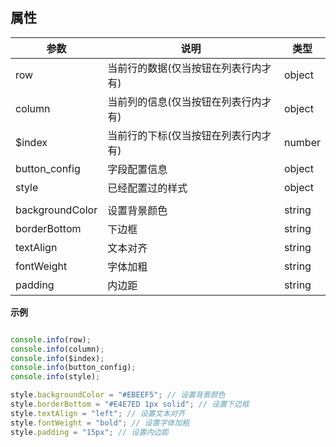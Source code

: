 ##   属性  
 
| 参数    | 说明      | 类型 |
| ------- |---------|-----| 
|  row  |  当前行的数据(仅当按钮在列表行内才有)  |  object  | 
|  column  |  当前列的信息(仅当按钮在列表行内才有)  |  object  |  
|  $index  |  当前行的下标(仅当按钮在列表行内才有)  |  number  |  
|  button_config  |  字段配置信息  |  object  |  
|  style  |  已经配置过的样式  |  object  |  
|    |    |    |  
|  backgroundColor  |  设置背景颜色  |  string  |  
|  borderBottom  |  下边框  |  string  |  
|  textAlign  |  文本对齐  |  string  |  
|  fontWeight  |  字体加粗  |  string  |  
|  padding  |  内边距  |  string  | 
 

**示例**
```javascript

console.info(row);
console.info(column);
console.info($index);
console.info(button_config);
console.info(style);

style.backgroundColor = "#EBEEF5"; // 设置背景颜色
style.borderBottom = "#E4E7ED 1px solid"; // 设置下边框
style.textAlign = "left"; // 设置文本对齐
style.fontWeight = "bold"; // 设置字体加粗
style.padding = "15px"; // 设置内边距

```

 
